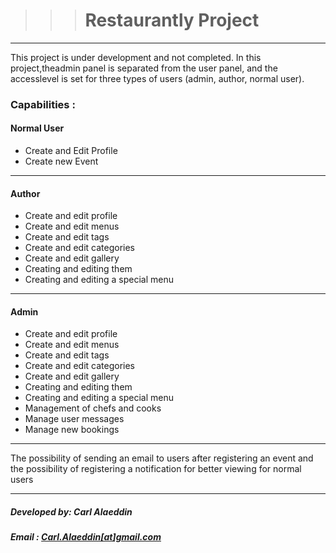 >>> #   Restaurantly Project
-----

This project is under development and not completed. In this project,theadmin panel is separated from the user panel, and the accesslevel is set for three types of users (admin, author, normal user).


### Capabilities :

#### Normal User
- Create and Edit Profile
- Create new Event
____
#### Author
-   Create and edit profile
-   Create and edit menus
-   Create and edit tags
-   Create and edit categories
-   Create and edit gallery
-   Creating and editing them
-   Creating and editing a special menu
___
#### Admin
-   Create and edit profile
-   Create and edit menus
-   Create and edit tags
-   Create and edit categories
-   Create and edit gallery
-   Creating and editing them
-   Creating and editing a special menu
-   Management of chefs and cooks
-   Manage user messages
-   Manage new bookings
___

The possibility of sending an email to users after registering an event and the possibility of registering a notification for better viewing for normal users


_____

##### Developed by: Carl Alaeddin
##### Email : <a href="mailto:carl.alaeddin@gmail.com">Carl.Alaeddin[at]gmail.com</a>
